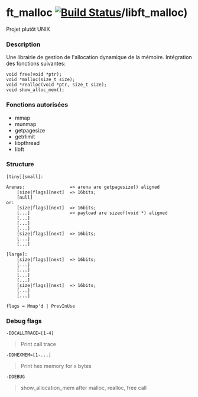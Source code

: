 # ft_malloc [![Build Status](https://travis-ci.com/alngo/42-malloc.svg?branch=master)](https://travis-ci.com/alngo/42-malloc)/libft_malloc)
Projet plutôt UNIX

### Description

Une librairie de gestion de l'allocation dynamique de la mémoire.
Intégration des fonctions suivantes:
```
void free(void *ptr);
void *malloc(size_t size);
void *realloc(void *ptr, size_t size);
void show_alloc_mem();
```
### Fonctions autorisées
  - mmap
  - munmap
  - getpagesize
  - getrlimit
  - libpthread
  - libft

### Structure

```
[tiny][small]:

Arenas:					=> arena are getpagesize() aligned
	[size|flags][next] 	=> 16bits; 
	[null]
or:
	[size|flags][next] 	=> 16bits;
	[...]				=> payload are sizeof(void *) aligned
	[...]
	[...]
	[...]
	[size|flags][next] 	=> 16bits;
	[...]
	[...]

[large]:
	[size|flags][next] 	=> 16bits;
	[...]
	[...]
	[...]
	[...]
	[size|flags][next] 	=> 16bits;
	[...]
	[...]

flags = Mmap'd | PrevInUse
```

### Debug flags

`-DDCALLTRACE=[1-4]`
> Print call trace

`-DDHEXMEM=[1-...]`
> Print hex memory for x bytes

`-DDEBUG`
> show_allocation_mem after malloc, realloc, free call

